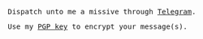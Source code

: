 <br/>
<samp>

Dispatch unto me a missive through [Telegram](https://gusesa_gag.t.me).

Use my [PGP key](https://github.com/gusase.gpg) to encrypt your message(s).
</samp>
